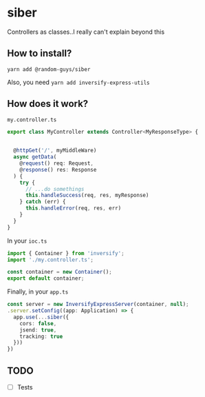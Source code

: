 # siber

Controllers as classes..I really can't explain beyond this

## How to install?
`yarn add @random-guys/siber`

Also, you need
`yarn add inversify-express-utils`

## How does it work?
`my.controller.ts`
```ts
export class MyController extends Controller<MyResponseType> {
  

  @httpGet('/', myMiddleWare)
  async getData(
    @request() req: Request,
    @response() res: Response 
  ) {
    try {
      // ...do somethings
      this.handleSuccess(req, res, myResponse)
    } catch (err) {
      this.handleError(req, res, err)
    }
  }
}
```

In your `ioc.ts`
```ts
import { Container } from 'inversify';
import './my.controller.ts';

const container = new Container();
export default container;
```

Finally, in your `app.ts`
```ts
const server = new InversifyExpressServer(container, null);
.server.setConfig((app: Application) => {
  app.use(...siber({
    cors: false,
    jsend: true,
    tracking: true
  }))
})
```

## TODO
- [ ] Tests